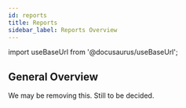 ```yaml
---
id: reports
title: Reports
sidebar_label: Reports Overview
---
```


import useBaseUrl from '@docusaurus/useBaseUrl';

## General Overview 

We may be removing this. Still to be decided.
